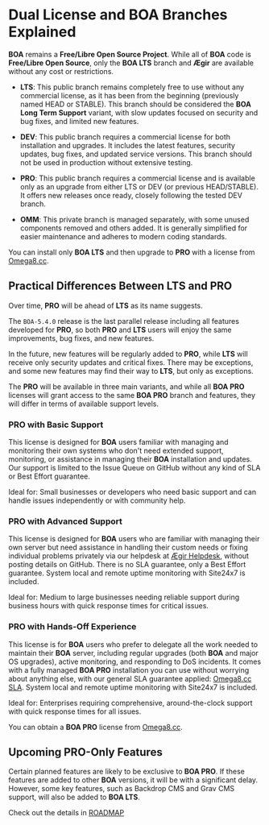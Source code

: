 # Dual License and BOA Branches Explained

**BOA** remains a **Free/Libre Open Source Project**. While all of **BOA** code is **Free/Libre Open Source**, only the **BOA LTS** branch and **Ægir** are available without any cost or restrictions.

- **LTS**: This public branch remains completely free to use without any commercial license, as it has been from the beginning (previously named HEAD or STABLE). This branch should be considered the **BOA Long Term Support** variant, with slow updates focused on security and bug fixes, and limited new features.

- **DEV**: This public branch requires a commercial license for both installation and upgrades. It includes the latest features, security updates, bug fixes, and updated service versions. This branch should not be used in production without extensive testing.

- **PRO**: This public branch requires a commercial license and is available only as an upgrade from either LTS or DEV (or previous HEAD/STABLE). It offers new releases once ready, closely following the tested DEV branch.

- **OMM**: This private branch is managed separately, with some unused components removed and others added. It is generally simplified for easier maintenance and adheres to modern coding standards.

You can install only **BOA LTS** and then upgrade to **PRO** with a license from [Omega8.cc](https://omega8.cc/licenses).

## Practical Differences Between **LTS** and **PRO**

Over time, **PRO** will be ahead of **LTS** as its name suggests.

The `BOA-5.4.0` release is the last parallel release including all features developed for **PRO**, so both **PRO** and **LTS** users will enjoy the same improvements, bug fixes, and new features.

In the future, new features will be regularly added to **PRO**, while **LTS** will receive only security updates and critical fixes. There may be exceptions, and some new features may find their way to **LTS**, but only as exceptions.

The **PRO** will be available in three main variants, and while all **BOA PRO** licenses will grant access to the same **BOA PRO** branch and features, they will differ in terms of available support levels.

### **PRO** with **Basic Support**

This license is designed for **BOA** users familiar with managing and monitoring their own systems who don't need extended support, monitoring, or assistance in managing their **BOA** installation and updates. Our support is limited to the Issue Queue on GitHub without any kind of SLA or Best Effort guarantee.

Ideal for: Small businesses or developers who need basic support and can handle issues independently or with community help.

### **PRO** with **Advanced Support**

This license is designed for **BOA** users who are familiar with managing their own server but need assistance in handling their custom needs or fixing individual problems privately via our helpdesk at [Ægir Helpdesk](https://aegir.happyfox.com), without posting details on GitHub. There is no SLA guarantee, only a Best Effort guarantee. System local and remote uptime monitoring with Site24x7 is included.

Ideal for: Medium to large businesses needing reliable support during business hours with quick response times for critical issues.

### **PRO** with **Hands-Off Experience**

This license is for **BOA** users who prefer to delegate all the work needed to maintain their **BOA** server, including regular upgrades (both **BOA** and major OS upgrades), active monitoring, and responding to DoS incidents. It comes with a fully managed **BOA PRO** installation you can use without worrying about anything else, with our general SLA guarantee applied: [Omega8.cc SLA](https://omega8.cc/sla). System local and remote uptime monitoring with Site24x7 is included.

Ideal for: Enterprises requiring comprehensive, around-the-clock support with quick response times for all issues.

You can obtain a **BOA PRO** license from [Omega8.cc](https://omega8.cc/licenses).

## Upcoming **PRO-Only** Features

Certain planned features are likely to be exclusive to **BOA PRO**. If these features are added to other **BOA** versions, it will be with a significant delay. However, some key features, such as Backdrop CMS and Grav CMS support, will also be added to **BOA LTS**.

Check out the details in [ROADMAP](https://github.com/omega8cc/boa/tree/5.x-dev/ROADMAP.md)
